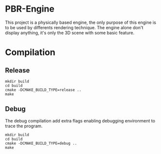 # PBR-Engine
<!--[![Build Status](https://travis-ci.org/eroween/DefaultProject.svg?branch=master)](https://travis-ci.org/eroween/DefaultProject)-->
<!--[![Build status](https://ci.appveyor.com/api/projects/status/github/eroween/DefaultProject?svg=true)](https://ci.appveyor.com/project/eroween/DefaultProject)-->
<!--[![License: GPL v3](https://img.shields.io/badge/License-GPL%20v3-blue.svg)](http://www.gnu.org/licenses/gpl-3.0)-->

This project is a physically based engine, the only purpose of this engine is to be used by differents rendering technique. The engine alone don't display anything, it's only the 3D scene with some basic feature.

# Compilation

## Release

```shell
mkdir build
cd build
cmake -DCMAKE_BUILD_TYPE=release ..
make
```

## Debug

The debug compilation add extra flags enabling debugging environment to trace
the program.

```shell
mkdir build
cd build
cmake -DCMAKE_BUILD_TYPE=debug ..
make
```

